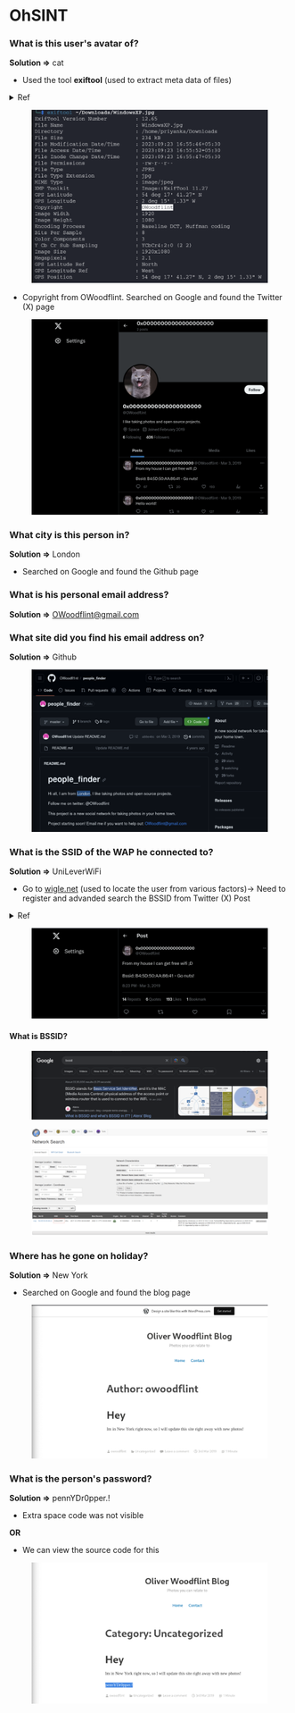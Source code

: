 # OhSINT

### What is this user's avatar of?

**Solution =>** cat

* Used the tool **exiftool** (used to extract meta data of files)

<details>

<summary>Ref</summary>

[https://www.kali.org/tools/libimage-exiftool-perl/](https://www.kali.org/tools/libimage-exiftool-perl/)

</details>

<figure><img src="../.gitbook/assets/image.png" alt=""><figcaption></figcaption></figure>

* Copyright from OWoodflint. Searched on Google and found the Twitter (X) page

<figure><img src="../.gitbook/assets/image (1).png" alt=""><figcaption></figcaption></figure>

### What city is this person in?

**Solution =>** London

* Searched on Google and found the Github page

### What is his personal email address?

**Solution =>** OWoodflint@gmail.com

### What site did you find his email address on?

**Solution =>** Github

<figure><img src="../.gitbook/assets/image (2).png" alt=""><figcaption></figcaption></figure>

### What is the SSID of the WAP he connected to?

**Solution =>** UniLeverWiFi

* Go to [wigle.net](http://wigle.net) (used to locate the user from various factors)→ Need to register and advanded search the BSSID from Twitter (X) Post

<details>

<summary>Ref</summary>

[https://www.hackers-arise.com/post/osint-tracking-the-suspect-s-precise-location-using-wigle-net](https://www.hackers-arise.com/post/osint-tracking-the-suspect-s-precise-location-using-wigle-net)

</details>

<figure><img src="../.gitbook/assets/image (3).png" alt=""><figcaption></figcaption></figure>

#### **What is BSSID?**

<figure><img src="../.gitbook/assets/image (4).png" alt=""><figcaption></figcaption></figure>

<figure><img src="../.gitbook/assets/image (5).png" alt=""><figcaption></figcaption></figure>

### Where has he gone on holiday?

**Solution =>** New York

* Searched on Google and found the blog page

<figure><img src="../.gitbook/assets/image (6).png" alt=""><figcaption></figcaption></figure>

### What is the person's password?

**Solution =>** pennYDr0pper.!

* Extra space code was not visible

&#x20;                          **OR**

* We can view the source code for this

<figure><img src="../.gitbook/assets/image (7).png" alt=""><figcaption></figcaption></figure>
